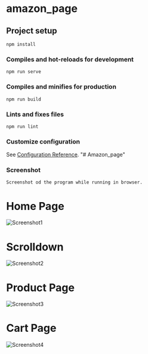 # amazon_page

## Project setup
```
npm install
```

### Compiles and hot-reloads for development
```
npm run serve
```

### Compiles and minifies for production
```
npm run build
```

### Lints and fixes files
```
npm run lint
```

### Customize configuration
See [Configuration Reference](https://cli.vuejs.org/config/).
"# Amazon_page" 

### Screenshot
```
Screenshot od the program while running in browser.
```
# Home Page
![Screenshot1](https://user-images.githubusercontent.com/69730742/192983300-d1654324-6c71-4091-aa73-30df9a3a646d.jpg)
# Scrolldown
![Screenshot2](https://user-images.githubusercontent.com/69730742/192983606-43da395b-e286-458c-bb67-f0ec0858c2b7.jpg)
# Product Page
![Screenshot3](https://user-images.githubusercontent.com/69730742/192983560-f28f2079-6b96-4ecc-ba74-7e19aed16b66.jpg)
# Cart Page
![Screenshot4](https://user-images.githubusercontent.com/69730742/192983671-e2b73439-115f-47bf-8cdd-c546e155c8aa.jpg)
